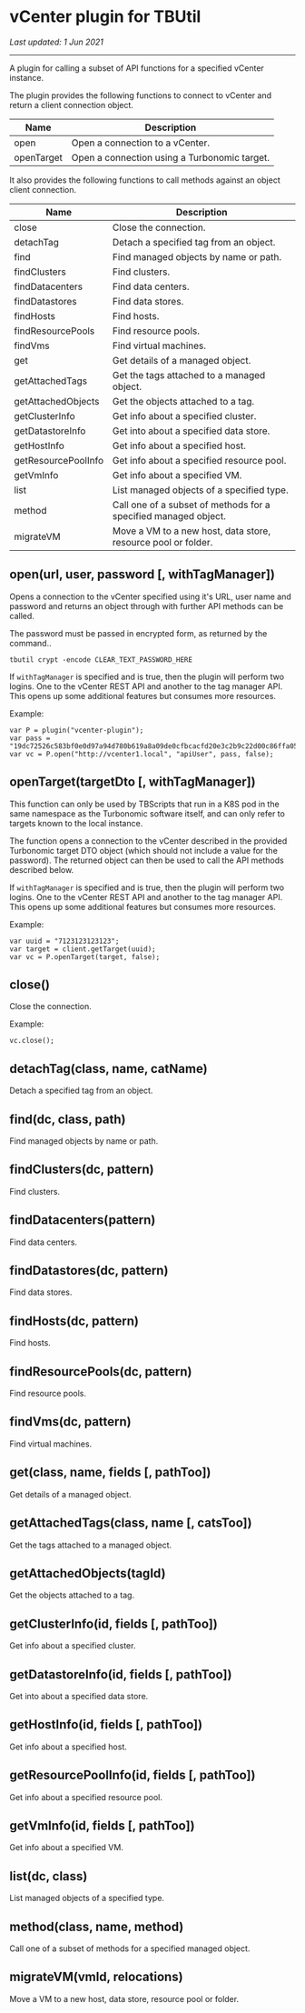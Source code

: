 # vCenter plugin for TBUtil

*Last updated: 1 Jun 2021*

---

A plugin for calling a subset of API functions for a specified vCenter instance.

The plugin provides the following functions to connect to vCenter and return a client connection object.

| Name | Description |
| ---- | ----------- |
| open | Open a connection to a vCenter. |
| openTarget | Open a connection using a Turbonomic target. |

It also provides the following functions to call methods against an object client connection.

| Name | Description |
| ---- | ----------- |
| close | Close the connection. |
| detachTag | Detach a specified tag from an object. |
| find | Find managed objects by name or path. |
| findClusters | Find clusters. |
| findDatacenters | Find data centers. |
| findDatastores | Find data stores. |
| findHosts | Find hosts. |
| findResourcePools | Find resource pools. |
| findVms | Find virtual machines. |
| get | Get details of a managed object. |
| getAttachedTags | Get the tags attached to a managed object. |
| getAttachedObjects | Get the objects attached to a tag. |
| getClusterInfo | Get info about a specified cluster. |
| getDatastoreInfo | Get into about a specified data store. |
| getHostInfo | Get info about a specified host. |
| getResourcePoolInfo | Get info about a specified resource pool. |
| getVmInfo | Get info about a specified VM. |
| list | List managed objects of a specified type. |
| method | Call one of a subset of methods for a specified managed object. |
| migrateVM | Move a VM to a new host, data store, resource pool or folder. |


## open(url, user, password [, withTagManager])

Opens a connection to the vCenter specified using it's URL, user name and password and returns an object through with further API methods can be called.

The password must be passed in encrypted form, as returned by the command..

```
tbutil crypt -encode CLEAR_TEXT_PASSWORD_HERE
```

If `withTagManager` is specified and is true, then the plugin will perform two logins. One to the vCenter REST API and another to the tag manager API. This opens up some additional features but consumes more resources.

Example:

```
var P = plugin("vcenter-plugin");
var pass = "19dc72526c583bf0e0d97a94d780b619a8a09de0cfbcacfd20e3c2b9c22d00c86ffa052e1ed696661f154cc5ef449ab5";
var vc = P.open("http://vcenter1.local", "apiUser", pass, false);
```


## openTarget(targetDto [, withTagManager])

This function can only be used by TBScripts that run in a K8S pod in the same namespace as the Turbonomic software itself, and can only refer to targets known to the local instance.

The function opens a connection to the vCenter described in the provided Turbonomic target DTO object (which should not include a value for the password). The returned object can then be used to call the API methods described below.

If `withTagManager` is specified and is true, then the plugin will perform two logins. One to the vCenter REST API and another to the tag manager API. This opens up some additional features but consumes more resources.

Example:

```
var uuid = "7123123123123";
var target = client.getTarget(uuid);
var vc = P.openTarget(target, false);
```


## close()

Close the connection.

Example:

```
vc.close();
```


## detachTag(class, name, catName)

Detach a specified tag from an object.


## find(dc, class, path)

Find managed objects by name or path.


## findClusters(dc, pattern)

Find clusters.


## findDatacenters(pattern)

Find data centers.


## findDatastores(dc, pattern)

Find data stores.


## findHosts(dc, pattern)

Find hosts.


## findResourcePools(dc, pattern)

Find resource pools.


## findVms(dc, pattern)

Find virtual machines.


## get(class, name, fields [, pathToo])

Get details of a managed object.


## getAttachedTags(class, name [, catsToo])

Get the tags attached to a managed object.


## getAttachedObjects(tagId)

Get the objects attached to a tag.


## getClusterInfo(id, fields [, pathToo])

Get info about a specified cluster.


## getDatastoreInfo(id, fields [, pathToo])

Get into about a specified data store.


## getHostInfo(id, fields [, pathToo])

Get info about a specified host.


## getResourcePoolInfo(id, fields [, pathToo])

Get info about a specified resource pool.


## getVmInfo(id, fields [, pathToo])

Get info about a specified VM.


## list(dc, class)

List managed objects of a specified type.


## method(class, name, method)

Call one of a subset of methods for a specified managed object.


## migrateVM(vmId, relocations)

Move a VM to a new host, data store, resource pool or folder.

